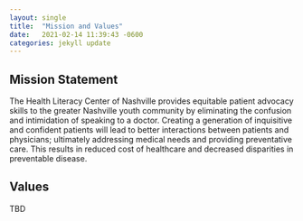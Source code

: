 ```yaml
---
layout: single
title:  "Mission and Values"
date:   2021-02-14 11:39:43 -0600
categories: jekyll update
---
```

<h2>Mission Statement</h2>

The Health Literacy Center of Nashville provides equitable patient advocacy skills to the greater Nashville youth community by eliminating the confusion and intimidation of speaking to a doctor. Creating a generation of inquisitive and confident patients will lead to better interactions between patients and physicians; ultimately addressing medical needs and providing preventative care. This results in reduced cost of healthcare and decreased disparities in preventable disease. 

<h2>Values</h2>

TBD